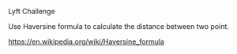 Lyft Challenge

Use Haversine formula to calculate the distance between two point. 

https://en.wikipedia.org/wiki/Haversine_formula
